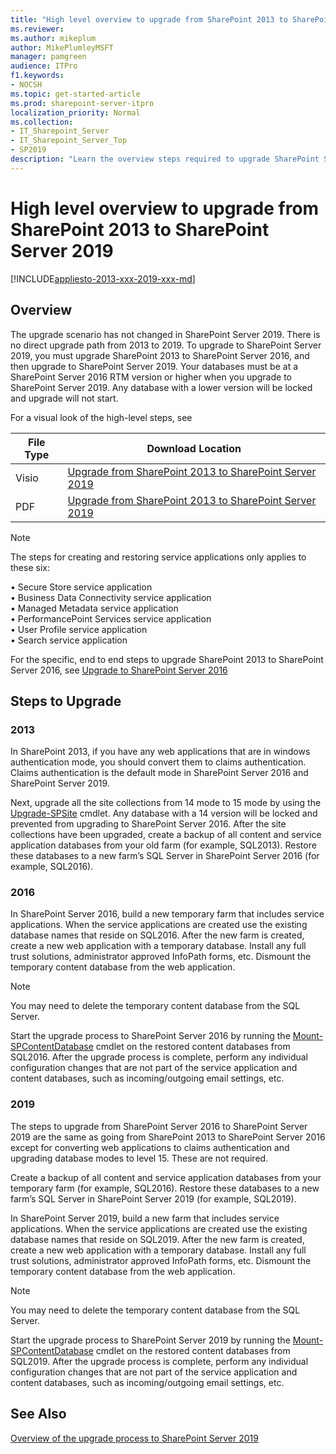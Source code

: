 ```yaml
---
title: "High level overview to upgrade from SharePoint 2013 to SharePoint Server 2019"
ms.reviewer: 
ms.author: mikeplum
author: MikePlumleyMSFT
manager: pamgreen
audience: ITPro
f1.keywords:
- NOCSH
ms.topic: get-started-article
ms.prod: sharepoint-server-itpro
localization_priority: Normal
ms.collection:
- IT_Sharepoint_Server
- IT_Sharepoint_Server_Top
- SP2019
description: "Learn the overview steps required to upgrade SharePoint Server 2013 environment to SharePoint Server 2019."
---
```


# High level overview to upgrade from SharePoint 2013 to SharePoint Server 2019

[!INCLUDE[appliesto-2013-xxx-2019-xxx-md](../includes/appliesto-2013-xxx-2019-xxx-md.md)]

## Overview
<a name="Overview"> </a>

The upgrade scenario has not changed in SharePoint Server 2019. There is no direct upgrade path from 2013 to 2019. To upgrade to SharePoint Server 2019, you must upgrade SharePoint 2013 to SharePoint Server 2016, and then upgrade to SharePoint Server 2019.  Your databases must be at a SharePoint Server 2016 RTM version or higher when you upgrade to SharePoint Server 2019. Any database with a lower version will be locked and upgrade will not start. 

For a visual look of the high-level steps, see



|**File Type**  |**Download Location**  |
|---------|---------|
|Visio    |  [Upgrade from SharePoint 2013 to SharePoint Server 2019](https://download.microsoft.com/download/9/3/D/93DAA2C7-E11B-42B6-A405-B937CEDFC527/Upgrade2013to2019.vsdx)        |
|PDF     |  [Upgrade from SharePoint 2013 to SharePoint Server 2019](https://download.microsoft.com/download/9/3/D/93DAA2C7-E11B-42B6-A405-B937CEDFC527/Upgrade2013to2019.pdf)       |


>[!NOTE]
>The steps for creating and restoring service applications only applies to these six: 

•	Secure Store service application<br/> 
•	Business Data Connectivity service application<br/> 
•	Managed Metadata service application<br/> 
•	PerformancePoint Services service application<br/> 
•	User Profile service application<br/>
•	Search service application

For the specific, end to end steps to upgrade SharePoint 2013 to SharePoint Server 2016, see [Upgrade to SharePoint Server 2016](/SharePoint/upgrade-and-update/upgrade-to-sharepoint-server-2016)

## Steps to Upgrade

### 2013

In SharePoint 2013, if you have any web applications that are in windows authentication mode, you should convert them to claims authentication. Claims authentication is the default mode in SharePoint Server 2016 and SharePoint Server 2019.

Next, upgrade all the site collections from 14 mode to 15 mode by using the [Upgrade-SPSite](/powershell/module/sharepoint-server/upgrade-spsite?view=sharepoint-ps) cmdlet.  Any database with a 14 version will be locked and prevented from upgrading to SharePoint Server 2016.  After the site collections have been upgraded, create a backup of all content and service application databases from your old farm (for example, SQL2013).  Restore these databases to a new farm’s SQL Server in SharePoint Server 2016 (for example, SQL2016).

### 2016

In SharePoint Server 2016, build a new temporary farm that includes service applications. When the service applications are created use the existing database names that reside on SQL2016.  After the new farm is created, create a new web application with a temporary database.  Install any full trust solutions, administrator approved InfoPath forms, etc.  Dismount the temporary content database from the web application.

>[!NOTE]
>You may need to delete the temporary content database from the SQL Server.

Start the upgrade process to SharePoint Server 2016 by running the [Mount-SPContentDatabase](/powershell/module/sharepoint-server/mount-spcontentdatabase?view=sharepoint-ps) cmdlet on the restored content databases from SQL2016.  After the upgrade process is complete, perform any individual configuration changes that are not part of the service application and content databases, such as incoming/outgoing email settings, etc.

### 2019

The steps to upgrade from SharePoint Server 2016 to SharePoint Server 2019 are the same as going from SharePoint 2013 to SharePoint Server 2016 except for converting web applications to claims authentication and upgrading database modes to level 15. These are not required.

Create a backup of all content and service application databases from your temporary farm (for example, SQL2016).  Restore these databases to a new farm’s SQL Server in SharePoint Server 2019 (for example, SQL2019).

In SharePoint Server 2019, build a new farm that includes service applications. When the service applications are created use the existing database names that reside on SQL2019.  After the new farm is created, create a new web application with a temporary database.  Install any full trust solutions, administrator approved InfoPath forms, etc.  Dismount the temporary content database from the web application.

>[!NOTE]
>You may need to delete the temporary content database from the SQL Server.

Start the upgrade process to SharePoint Server 2019 by running the [Mount-SPContentDatabase](/powershell/module/sharepoint-server/mount-spcontentdatabase?view=sharepoint-ps) cmdlet on the restored content databases from SQL2019.  After the upgrade process is complete, perform any individual configuration changes that are not part of the service application and content databases, such as incoming/outgoing email settings, etc.

## See Also

[Overview of the upgrade process to SharePoint Server 2019](overview-of-the-upgrade-process-2019.md)
